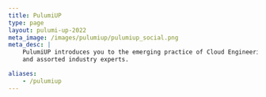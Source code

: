 ```yaml
---
title: PulumiUP
type: page
layout: pulumi-up-2022
meta_image: /images/pulumiup/pulumiup_social.png
meta_desc: |
    PulumiUP introduces you to the emerging practice of Cloud Engineering. Hear from the Pulumi team
    and assorted industry experts.

aliases:
    - /pulumiup
---
```

